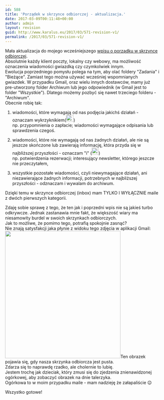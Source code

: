 ```yaml
---
id: 588
title: 'Porządek w skrzynce odbiorczej - aktualizacja.'
date: 2017-03-09T00:11:48+00:00
author: admin
layout: revision
guid: http://www.karalus.eu/2017/03/571-revision-v1/
permalink: /2017/03/571-revision-v1/
---
```

Mała aktualizacja do mojego wcześniejszego [wpisu o porządku w skrzynce odbiorczej](http://www.karalus.eu/2015/09/porzadek-w-skrzynce-odbiorczej-lifehack/).  
Absolutnie każdy klient poczty, lokalny czy webowy, ma możliwość oznaczenia wiadomości gwiazdką czy czymkolwiek innym.  
Ewolucja poprzedniego pomysłu polega na tym, aby olać foldery "Zadania" i "Bieżące". Zamiast tego można używać wcześniej wspomnianych gwiazdek. W przypadku Gmail, oraz wielu innych dostawców, mamy już pre-utworzony folder Archiwum lub jego odpowiednik (w Gmail jest to folder "Wszystkie"). Dlatego możemy pozbyć się nawet trzeciego folderu - "Archiwum".  
Obecnie robię tak:

1) wiadomości, które wymagają od nas podjęcia jakichś działań - oznaczam wykrzyknikiem([<img class="size-full wp-image-576 alignnone" src="https://i2.wp.com/www.karalus.eu/wp-content/uploads/2017/03/chrome_2017-03-08_23-52-53.png?resize=24%2C22" alt="" width="24" height="22"  data-recalc-dims="1" />](https://i2.wp.com/www.karalus.eu/wp-content/uploads/2017/03/chrome_2017-03-08_23-52-53.png))  
np. przypomnienia o zapłacie; wiadomości wymagające odpisania lub sprawdzenia czegoś.

2) wiadomości, które nie wymagają od nas żadnych działań, ale nie są jeszcze skończone lub zawierają informację, która przyda się w najbliższej przyszłości - oznaczam "i" ([<img class="alignnone size-full wp-image-577" src="https://i1.wp.com/www.karalus.eu/wp-content/uploads/2017/03/chrome_2017-03-08_23-53-11.png?resize=22%2C23" alt="" width="22" height="23"  data-recalc-dims="1" />](https://i1.wp.com/www.karalus.eu/wp-content/uploads/2017/03/chrome_2017-03-08_23-53-11.png))  
np. potwierdzenia rezerwacji; interesujący newsletter, którego jeszcze nie przeczytałem, 

3) wszystkie pozostałe wiadomości, czyli niewymagające działań, ani niezawierające żadnych informacji, potrzebnych w najbliższej przyszłości - odznaczam i wywalam do archiwum.

Dzięki temu w skrzynce odbiorczej (inbox) mam TYLKO I WYŁĄCZNIE maile z dwóch pierwszych kategorii.

Zdaję sobie sprawę z tego, że ten jak i poprzedni wpis nie są jakieś turbo odkrywcze. Jednak zastanawia mnie fakt, że większość wiary ma niesamowity burdel w swoich skrzynkach odbiorczych.  
Jak to możliwe, że pomimo tego, potrafią spokojnie zasnąć?  
Nie znają satysfakcji jaka płynie z widoku tego zdjęcia w aplikacji Gmail:  
[<img class="size-full wp-image-572 alignleft" src="https://i2.wp.com/www.karalus.eu/wp-content/uploads/2017/03/ApplicationFrameHost_2017-03-08_18-44-36.png?resize=377%2C416" alt="" width="377" height="416" srcset="https://i2.wp.com/www.karalus.eu/wp-content/uploads/2017/03/ApplicationFrameHost_2017-03-08_18-44-36.png?w=377 377w, https://i2.wp.com/www.karalus.eu/wp-content/uploads/2017/03/ApplicationFrameHost_2017-03-08_18-44-36.png?resize=272%2C300 272w" sizes="(max-width: 377px) 100vw, 377px" data-recalc-dims="1" />](https://i2.wp.com/www.karalus.eu/wp-content/uploads/2017/03/ApplicationFrameHost_2017-03-08_18-44-36.png)Ten obrazek pojawia się, gdy nasza skrzynka odbiorcza jest pusta.  
Zdarza się to naprawdę rzadko, ale cholernie to lubię.  
Jestem trochę jak dzieciak, który zmusi się do zjedzenia znienawidzonej ogórkowej, aby zobaczyć obrazek na dnie talerzyka.  
Ogórkowa to w moim przypadku maile - mam nadzieję że załapaliście 😉

Wszystko gotowe!